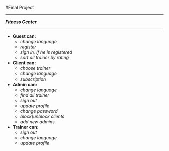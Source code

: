 #Final Project 
____________
***Fitness Center*** 
___
+ **Guest can:**
  + *change language*
  + *register*
  + *sign in, if he is registered*
  + *sort all trainer by rating*
+ **Client can:**
  + *choose trainer*
  + *change language*
  + *subscription*
+ **Admin can:** 
  + *change language*
  + *find all trainer*
  + *sign out*
  + *update profile*
  + *change password*
  + *block\unblock clients*
  + *add new admins*
+ **Trainer can:**
  + *sign out*
  + *change language*
  + *update profile*